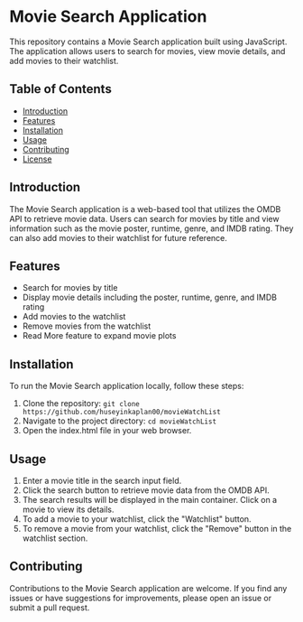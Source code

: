 # Movie Search Application

This repository contains a Movie Search application built using JavaScript. The application allows users to search for movies, view movie details, and add movies to their watchlist.

## Table of Contents
- [Introduction](#introduction)
- [Features](#features)
- [Installation](#installation)
- [Usage](#usage)
- [Contributing](#contributing)
- [License](#license)

## Introduction
The Movie Search application is a web-based tool that utilizes the OMDB API to retrieve movie data. Users can search for movies by title and view information such as the movie poster, runtime, genre, and IMDB rating. They can also add movies to their watchlist for future reference.

## Features
- Search for movies by title
- Display movie details including the poster, runtime, genre, and IMDB rating
- Add movies to the watchlist
- Remove movies from the watchlist
- Read More feature to expand movie plots

## Installation
To run the Movie Search application locally, follow these steps:

1. Clone the repository: `git clone https://github.com/huseyinkaplan00/movieWatchList`
2. Navigate to the project directory: `cd movieWatchList`
3. Open the index.html file in your web browser.

## Usage
1. Enter a movie title in the search input field.
2. Click the search button to retrieve movie data from the OMDB API.
3. The search results will be displayed in the main container. Click on a movie to view its details.
4. To add a movie to your watchlist, click the "Watchlist" button.
5. To remove a movie from your watchlist, click the "Remove" button in the watchlist section.

## Contributing
Contributions to the Movie Search application are welcome. If you find any issues or have suggestions for improvements, please open an issue or submit a pull request.


